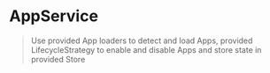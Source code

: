 # AppService

> Use provided App loaders to detect and load Apps, provided LifecycleStrategy to enable and disable Apps and store state in provided Store